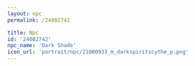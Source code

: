 ```yaml
---
layout: npc
permalink: /24002742

title: Npc
id: '24002742'
npc_name: 'Dark Shade'
icon_url: 'portrait/npc/21000933_m_darkspiritscythe_p.png'
---
```

